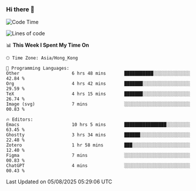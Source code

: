 ### Hi there 👋

<!--
**nicehiro/nicehiro** is a ✨ _special_ ✨ repository because its `README.md` (this file) appears on your GitHub profile.

Here are some ideas to get you started:

- 🔭 I’m currently working on ...
- 🌱 I’m currently learning ...
- 👯 I’m looking to collaborate on ...
- 🤔 I’m looking for help with ...
- 💬 Ask me about ...
- 📫 How to reach me: ...
- 😄 Pronouns: ...
- ⚡ Fun fact: ...
-->

<!--START_SECTION:waka-->
![Code Time](http://img.shields.io/badge/Code%20Time-860%20hrs%2037%20mins-blue)

![Lines of code](https://img.shields.io/badge/From%20Hello%20World%20I%27ve%20Written-1.7%20million%20lines%20of%20code-blue)

📊 **This Week I Spent My Time On** 

```text
🕑︎ Time Zone: Asia/Hong_Kong

💬 Programming Languages: 
Other                    6 hrs 48 mins       ███████████░░░░░░░░░░░░░░   42.84 % 
Org                      4 hrs 42 mins       ███████░░░░░░░░░░░░░░░░░░   29.59 % 
TeX                      4 hrs 15 mins       ███████░░░░░░░░░░░░░░░░░░   26.74 % 
Image (svg)              7 mins              ░░░░░░░░░░░░░░░░░░░░░░░░░   00.83 % 

🔥 Editors: 
Emacs                    10 hrs 5 mins       ████████████████░░░░░░░░░   63.45 % 
Ghostty                  3 hrs 34 mins       ██████░░░░░░░░░░░░░░░░░░░   22.48 % 
Zotero                   1 hr 58 mins        ███░░░░░░░░░░░░░░░░░░░░░░   12.40 % 
Figma                    7 mins              ░░░░░░░░░░░░░░░░░░░░░░░░░   00.83 % 
ChatGPT                  4 mins              ░░░░░░░░░░░░░░░░░░░░░░░░░   00.43 % 
```


 Last Updated on 05/08/2025 05:29:06 UTC
<!--END_SECTION:waka-->
